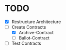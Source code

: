 # TODO
- [x] Restructure Architecture
- [ ] Create Contracts
  - [x] Archive-Contract
  - [ ] Ballot-Contract
- [ ] Test Contracts 
